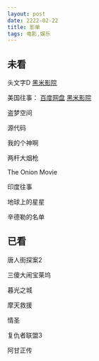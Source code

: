 ```yaml
---
layout: post
date: 2222-02-22
title: 影单
tags: 电影,娱乐
---
```


## 未看

头文字D
[黑米影院](https://www.tv432.com/juqingpian/touwenzid/play-0-0.html)

美国往事：
[百度网盘](https://pan.baidu.com/play/video#/video?path=%2F我的资源%2F美国往事加长版.mkv&t=-1)
[黑米影院](https://www.tv432.com/fanzuipian/meiguowangshi_daoyanjianjiban_/play-0-0.html)

盗梦空间

源代码

我的个神啊

两杆大烟枪

The Onion Movie

印度往事

地球上的星星

辛德勒的名单

## 已看



唐人街探案2

三傻大闹宝莱坞

暮光之城

摩天救援

情圣

复仇者联盟3

阿甘正传